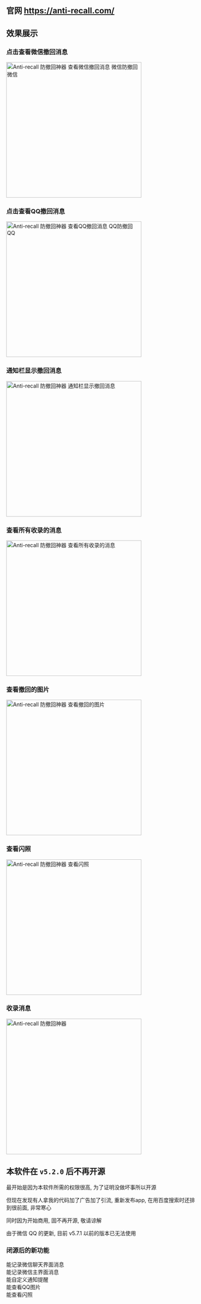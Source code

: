 ## 官网 https://anti-recall.com/

## 效果展示


### 点击查看微信撤回消息

<img src="https://anti-recall.com/src/demo/demo-dark-wx-1080.gif" alt="Anti-recall 防撤回神器 查看微信撤回消息 微信防撤回微信" width="360"/>

### 点击查看QQ撤回消息

<img src="https://anti-recall.com/src/demo/demo-dark-qq-1080.gif" alt="Anti-recall 防撤回神器 查看QQ撤回消息 QQ防撤回QQ" width="360"/>

### 通知栏显示撤回消息

<img src="https://anti-recall.com/src/demo/demo-dark-wx-notification-1080.gif" alt="Anti-recall 防撤回神器 通知栏显示撤回消息" width="360"/>

### 查看所有收录的消息

<!-- <img src="https://user-images.githubusercontent.com/18590665/219353429-6aeac4cf-9747-4d16-8271-579992038154.gif" alt="Anti-recall 防撤回神器 查看所有收录的消息" width="360"/> -->
<img src="https://user-images.githubusercontent.com/18590665/219357654-aeb67acf-c1e8-479d-a913-b6f2c5dc46b4.gif" alt="Anti-recall 防撤回神器 查看所有收录的消息" width="360"/>

### 查看撤回的图片

<img src="https://anti-recall.com/src/demo/demo-show-image.gif" alt="Anti-recall 防撤回神器 查看撤回的图片" width="360"/>

### 查看闪照

<img src="https://anti-recall.com/src/demo/demo-show-flash-photo.gif" alt="Anti-recall 防撤回神器 查看闪照" width="360"/>

### 收录消息     

<img src="https://anti-recall.com/src/demo/demo-dark-chat-monitor.gif" alt="Anti-recall 防撤回神器" width="360"/>

## 本软件在 `v5.2.0` 后不再开源

最开始是因为本软件所需的权限很高, 为了证明没做坏事所以开源

但现在发现有人拿我的代码加了广告加了引流, 重新发布app, 在用百度搜索时还排到很前面, 非常寒心

同时因为开始商用, 固不再开源, 敬请谅解

由于微信 QQ 的更新, 目前 v5.7.1 以前的版本已无法使用

### 闭源后的新功能

能记录微信聊天界面消息  
能记录微信主界面消息  
能自定义通知提醒  
能查看QQ图片  
能查看闪照  

